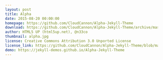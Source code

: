 ```yaml
---
layout: post
title: Alpha
date: 2015-08-20 00:00:00
homepage: https://github.com/CloudCannon/Alpha-Jekyll-Theme
download: https://github.com/CloudCannon/Alpha-Jekyll-Theme/archive/master.zip
author: HTML5 UP (html5up.net), @n33co
thumbnail: alpha.jpg
license: Creative Commons Attribution 3.0 Unported License
license_link: https://github.com/CloudCannon/Alpha-Jekyll-Theme/blob/master/LICENSE.txt
demo: https://jekyll-demos.github.io/Alpha-Jekyll-Theme
---
```

